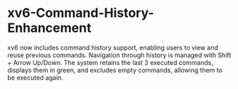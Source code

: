 # xv6-Command-History-Enhancement
xv6 now includes command history support, enabling users to view and reuse previous commands. Navigation through history is managed with Shift + Arrow Up/Down. The system retains the last 3 executed commands, displays them in green, and excludes empty commands, allowing them to be executed again.
